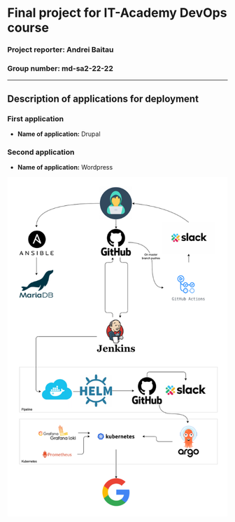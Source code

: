 # Final project for IT-Academy DevOps course 

### Project reporter: Andrei Baitau

### Group number: md-sa2-22-22

---

## Description of applications for deployment

### First application

- **Name of application:** Drupal 

### Second application

- **Name of application:** Wordpress 

![scheme_project](scheme_project.png)